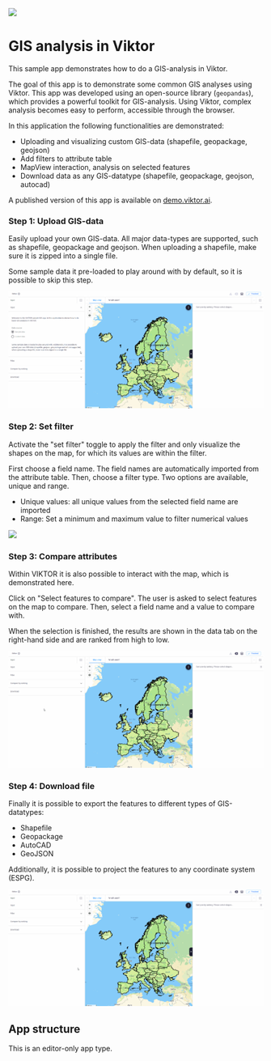 ![](https://img.shields.io/badge/SDK-v13.7.0-blue) <Please check version is the same as specified in requirements.txt>

# GIS analysis in Viktor
This sample app demonstrates how to do a GIS-analysis in Viktor.

The goal of this app is to demonstrate some common GIS analyses using Viktor. This app was developed using an 
open-source library (`geopandas`), which provides a powerful toolkit for GIS-analysis. Using Viktor, complex analysis 
becomes easy to perform, accessible through the browser.

In this application the following functionalities are demonstrated:
- Uploading and visualizing custom GIS-data (shapefile, geopackage, geojson)
- Add filters to attribute table
- MapView interaction, analysis on selected features
- Download data as any GIS-datatype (shapefile, geopackage, geojson, autocad)

A published version of this app is available on [demo.viktor.ai](https://demo.viktor.ai/public/gis-analysis).

### Step 1: Upload GIS-data
Easily upload your own GIS-data. All major data-types are supported, such as shapefile, geopackage and geojson.
When uploading a shapefile, make sure it is zipped into a single file.

Some sample data it pre-loaded to play around with by default, so it is possible to skip this step.

![](resources/upload-file.gif)

### Step 2: Set filter

Activate the "set filter" toggle to apply the filter and only visualize the shapes on the map, for which its values are within the 
filter.

First choose a field name. The field names are automatically imported from the 
attribute table. Then, choose a filter type. Two options are available, unique and range.
- Unique values: all unique values from the selected field name are imported
- Range: Set a minimum and maximum value to filter numerical values

![](resources/set-filter.gif)

### Step 3: Compare attributes

Within VIKTOR it is also possible to interact with the map, which is demonstrated here.

Click on "Select features to compare". The user is asked to select features on the map to 
compare. Then, select a field name and a value to compare with. 

When the selection is finished, the results are shown in the data tab on the right-hand side and are ranked 
from high to low.


![](resources/compare-ranking.gif)

### Step 4: Download file

Finally it is possible to export the features to different types of GIS-datatypes:

- Shapefile
- Geopackage
- AutoCAD
- GeoJSON

Additionally, it is possible to project the features to any coordinate system (ESPG).

![](resources/download.gif)

## App structure
This is an editor-only app type.
